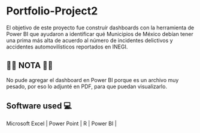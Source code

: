 # Portfolio-Project2
El objetivo de este proyecto fue construír dashboards con la herramienta de Power BI que ayudaron a identificar qué Municipios de México debían tener una prima más alta de acuerdo al número de incidentes delictivos y accidentes automovilísticos reportados en INEGI.

## 🚨🚨 NOTA 🚨🚨
No pude agregar el dashboard en Power BI porque es un archivo muy pesado, por eso lo adjunté en PDF, para que puedan visualizarlo.

## Software used 💻
Microsoft Excel |
Power Point |
R |
Power BI |

